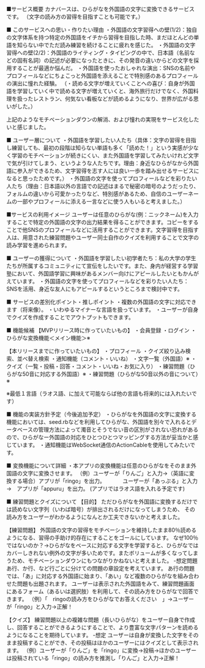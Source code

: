 ■サービス概要 カナバースは、ひらがなを外国語の文字に変換できるサービスです。 （文字の読み方の習得を目指すことも可能です。）

■ このサービスへの思い・作りたい理由 ・外国語の文字習得への壁(1/2)：独自の文字体系を持つ特定の外国語をイチから習得を目指した時、まだほとんどの単語を知らない中でただ読み練習を続けることに疲れを感じた。 ・外国語の文字習得への壁(2/2)：外国語のライティング・タイピングの中で、日本語（名前などの固有名詞）の記述が必要になったときに、その発音の違いからどの文字を採用することが最適か悩んだ。 ・外国語を使ったおしゃれな演出：SNSの名前やプロフィールなどにちょこっと外国語を添えることで特別感のあるプロフィールの演出に憧れた経験。 （・読める文字が増えていくことへの喜び：自身が外国語を学習していく中で読める文字が増えていくと、海外旅行だけでなく、外国料理を扱ったレストラン、何気ない看板などが読めるようになり、世界が広がる思いがした。）

上記のようなモチベーションダウンの解消、および憧れの実現をサービス化したいと感じました。

■ ユーザー層について ・外国語を学習したい人たち（具体：文字の習得を目指し練習しても、最初の段階は知らない単語も多く「読めた！」という実感が少なく学習のモチベーションが続きにくい、また外国語を学習してみたいけれど文字で気が引けてしまう、というような人たちです。理由：身近なひらがなから外国語に参入ができるため、文字習得を志す人には良い一歩を踏み出せるサービスになると思ったためです。） ・外国語の文字を使ってプロフィールなどを彩りたい人たち（理由：日本語以外の言語での記述はまるで秘密の暗号のようだったり、フォルムの違いから可愛かったりなど、特別感があるため、自信のユーザーネームの一部やプロフィールに添える一言などに使う人もいると考えました。）

■サービスの利用イメージ ユーザーは任意のひらがな(例：ニックネーム)を入力することで特定の外国語の文字の出力結果を得ることができます。コピーをすることで他SNSのプロフィールなどに活用することができます。文字習得を目指す人は、用意された練習問題やユーザー同士自作のクイズを利用することで文字の読み学習を進められます。

■ ユーザーの獲得について ・外国語を学習したい初学者たち：私の大学の学生たちが所属するコミュニティにて宣伝をしたいです。また、身内が経営する学習塾において、外国語学習に興味があるメンバー向けにアピールしたいともかんがえています。 ・外国語の文字を使ってプロフィールなどを彩りたい人たち：SNSを活用、身近な友人にもアピールするというところまで検討中です。

■ サービスの差別化ポイント・推しポイント ・複数の外国語の文字に対応できます（将来像）。 ・いわゆるマイナーな言語を扱っています。 ・ユーザーが自身でクイズを作成することでアウトプットもできます。

■ 機能候補 【MVPリリース時に作っていたいもの】 ・会員登録 ・ログイン ・ひらがな変換機能＜メイン機能＞※

【本リリースまでに作っていたいもの】 ・プロフィール ・クイズ絞り込み検索、並べ替え検索 ・通知機能（コメント・いいね） ・文字一覧（外国語）※ ・クイズ（一覧・投稿・回答・コメント・いいね・お気に入り） ・練習問題（ひらがな50音に対応する外国語）※ ・練習問題（ひらがな50音以外の音について）※

※最低１言語（ラオス語、に加えて可能ならば他の言語も将来的には入れたいです）

■ 機能の実装方針予定（今後追加予定） ・ひらがなを外国語の文字に変換する機能においては、seed.rbなどを利用してひらがな、外国語を別々で入れるとデータベースの管理方法によって濁音とそうでない音の区別がされない恐れがあるので、ひらがなー外国語の対応をひとつひとつマッピングする方法が妥当かと感じています。 ・通知機能はWebSocket通信のActionCableを使用してみたいです。

■ 変換機能について詳細 ・本アプリの変換機能は任意のひらがなをそのまま外国語の文字に変換させます。 （例）ユーザーが「りんご」と入力→（英語に変換する場合）アプリが「ringo」を出力。 　　　ユーザーが「あっぷる」と入力→　アプリが「appuru」を出力。 (アプリではラオス語を入れる予定です)

■ 練習問題とクイズについて 【目的】 ただひらがなを外国語に変換するだけでは読めない文字列（いわば暗号）が排出されるだけになってしまうため、 その読み方をユーザーがわかるようになんとか工夫できないかと考えました。

【練習問題】 外国語の文字の習得をモチベーションを維持したまま80％読めるようになる、習得の手助け的存在にすることをゴールにしています。 なぜ100％ではないのか？→ひらがなをベースに対応する文字を学習すると、ひらがなではカバーしきれない例外の文字が多いためです。またボリュームが多くなってしまうため、モチベーションダウンにもつながりかねないと考えました。 -想定問題 あ行、か行、など行ごとに分けての問題の章設定を考えています。 あ行の問題では、「あ」に対応する外国語に始まり、「あい」など複数のひらがなを組み合わせた問題も出題されます。 ユーザーは表示された外国語をみて、練習問題画面にあるフォーム（あるいは選択肢）を利用して、その読み方をひらがなで回答できます。 （例）「　ringoの読み方をひらがなでお答えください　」→ユーザーが「ringo」と入力→正解！

【クイズ】 練習問題以上の複雑な問題（長いひらがな）をユーザー自身で作成し、回答することができるようにすることで、より豊富な文字パターンを読めるようになることを期待しています。 -想定 ユーザーは自身が変換した文字をそのまま投稿することができ、その投稿はほかのユーザーにはクイズとして表示されます。 （例）ユーザーが「りんご」を「ringo」に変換→投稿→ほかのユーザーは投稿されている「ringo」の読み方を推測し「りんご」と入力→正解！